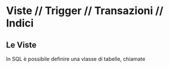 # Viste // Trigger // Transazioni // Indici

## Le Viste

In SQL è possibile definire una vlasse di tabelle, chiamate 
<!--stackedit_data:
eyJoaXN0b3J5IjpbLTEyMDIwNzkzNjVdfQ==
-->